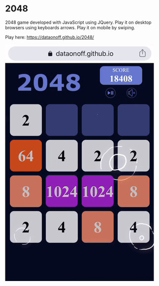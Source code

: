 # 2048
2048 game developed with JavaScript using JQuery.
Play it on desktop browsers using keyboards arrows.
Play it on mobile by swiping.

Play here: https://dataonoff.github.io/2048/

![Alt text](assets/demo.gif?raw=true "Title")
